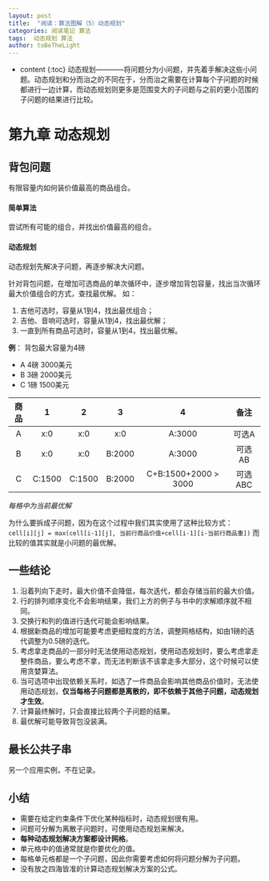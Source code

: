 ```yaml
---
layout: post
title:  "阅读：算法图解（5）动态规划"
categories: 阅读笔记 算法
tags:  动态规划 算法
author: toBeTheLight
---
```


* content
{:toc}
动态规划————将问题分为小问题，并先着手解决这些小问题。动态规划和分而治之的不同在于，分而治之需要在计算每个子问题的时候都进行一边计算，而动态规划则更多是范围变大的子问题与之前的更小范围的子问题的结果进行比较。





# 第九章 动态规划

## 背包问题

有限容量内如何装价值最高的商品组合。

#### 简单算法

尝试所有可能的组合，并找出价值最高的组合。

#### 动态规划

动态规划先解决子问题，再逐步解决大问题。

针对背包问题，在增加可选商品的单次循环中，逐步增加背包容量，找出当次循环最大价值组合的方式，查找最优解。
如：
1. 吉他可选时，容量从1到4，找出最优组合；
2. 吉他、音响可选时，容量从1到4，找出最优解；
3. 一直到所有商品可选时，容量从1到4，找出最优解。

**例**：
背包最大容量为4磅

* A 4磅 3000美元
* B 3磅 2000美元
* C 1磅 1500美元

商品 | 1 | 2 | 3 | 4| 备注 |
|:-: | :-: | :-: | :-: | :-:| :-: |
|A|x:0|x:0|x:0|A:3000|可选A|
|B|x:0|x:0|B:2000|A:3000|可选AB|
|C|C:1500|C:1500|B:2000|C+B:1500+2000 > 3000|可选ABC|

*每格中为当前最优解*

为什么要拆成子问题，因为在这个过程中我们其实使用了这种比较方式：  
`cell[i][j] = max(cell[i-1][j], 当前行商品价值+cell[i-1][i-当前行商品重])`
而比较的值其实就是小问题的最优解。

## 一些结论

1. 沿着列向下走时，最大价值不会降低，每次迭代，都会存储当前的最大价值。
2. 行的排列顺序变化不会影响结果，我们上方的例子与书中的求解顺序就不相同。
3. 交换行和列的值进行迭代可能会影响结果。
4. 根据新商品的增加可能要考虑更细粒度的方法，调整网格结构，如由1磅的迭代调整为0.5磅的迭代。
5. 考虑拿走商品的一部分时无法使用动态规划，使用动态规划时，要么考虑拿走整件商品，要么考虑不拿，而无法判断该不该拿走多大部分，这个时候可以使用贪婪算法。
6. 当可选项中出现依赖关系时，如选了一件商品会影响其他商品价值时，无法使用动态规划，**仅当每格子问题都是离散的，即不依赖于其他子问题，动态规划才生效**。
7. 计算最终解时，只会直接比较两个子问题的结果。
8. 最优解可能导致背包没装满。

## 最长公共子串

另一个应用实例，不在记录。

## 小结

* 需要在给定约束条件下优化某种指标时，动态规划很有用。
* 问题可分解为离散子问题时，可使用动态规划来解决。
* **每种动态规划解决方案都设计网格**。
* 单元格中的值通常就是你要优化的值。
* 每格单元格都是一个子问题，因此你需要考虑如何将问题分解为子问题。
* 没有放之四海皆准的计算动态规划解决方案的公式。
